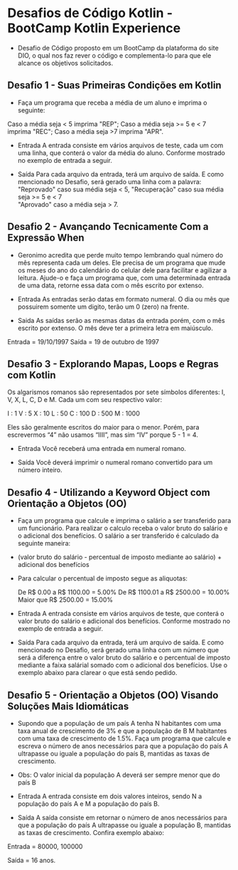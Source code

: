 # Desafios de Código Kotlin - BootCamp Kotlin Experience

- Desafio de Código proposto em um BootCamp da plataforma do site DIO, o qual nos faz rever o código e complementa-lo para que ele alcance os objetivos solicitados.

## Desafio 1 - Suas Primeiras Condições em Kotlin

- Faça um programa que receba a média de um aluno e imprima o seguinte:

Caso a média seja < 5 imprima "REP";
Caso a média seja >= 5 e < 7 imprima "REC";
Caso a média seja >7 imprima "APR".

- Entrada
A entrada consiste em vários arquivos de teste, cada um com uma linha, que conterá o valor da média do aluno. Conforme mostrado no exemplo de entrada a seguir.

- Saída
Para cada arquivo da entrada, terá um arquivo de saída. E como mencionado no Desafio, será gerado uma linha com a palavra:
 "Reprovado" caso sua média seja < 5, 
 "Recuperação" caso sua média seja >= 5 e < 7  
 "Aprovado" caso a média seja > 7. 


## Desafio 2 - Avançando Tecnicamente Com a Expressão When

- Geronimo acredita que perde muito tempo lembrando qual número do mês representa cada um deles. Ele precisa de um programa que mude os meses do ano do calendário do celular dele para facilitar e agilizar a leitura. Ajude-o e faça um programa que, com uma determinada entrada de uma data, retorne essa data com o mês escrito por extenso.

- Entrada
As entradas serão datas em formato numeral. O dia ou mês que possuirem somente um digito, terão um 0 (zero) na frente.

- Saida
As saídas serão as mesmas datas da entrada porém, com o mês escrito por extenso. O mês deve ter a primeira letra em maiúsculo.

Entrada = 19/10/1997
Saída = 19 de outubro de 1997               

## Desafio 3 - Explorando Mapas, Loops e Regras com Kotlin

Os algarismos romanos são representados por sete símbolos diferentes: I, V, X, L, C, D e M. Cada um com seu respectivo valor: 

 I : 1 
 V : 5 
 X : 10 
 L : 50 
 C : 100 
 D : 500 
 M : 1000 

Eles são geralmente escritos do maior para o menor. Porém, para escrevermos “4” não usamos “IIII”, mas sim “IV” porque 5 - 1 = 4.

- Entrada
Você receberá uma entrada em numeral romano.

- Saída
Você deverá imprimir o numeral romano convertido para um número inteiro. 

## Desafio 4 - Utilizando a Keyword Object com Orientação a Objetos (OO)

- Faça um programa que calcule e imprima o salário a ser transferido para um funcionário. Para realizar o calculo receba o valor bruto do salário e o adicional dos benefícios. O salário a ser transferido é calculado da seguinte maneira: 

- (valor bruto do salário - percentual de imposto mediante ao salário) + adicional dos benefícios

- Para calcular o percentual de imposto segue as aliquotas:

    De R$ 0.00 a R$ 1100.00 = 5.00%
    De R$ 1100.01 a R$ 2500.00 = 10.00%
    Maior que R$ 2500.00 = 15.00%

- Entrada
A entrada consiste em vários arquivos de teste, que conterá o valor bruto do salário e adicional dos benefícios. Conforme mostrado no exemplo de entrada a seguir.

- Saída
Para cada arquivo da entrada, terá um arquivo de saída. E como mencionado no Desafio, será gerado uma linha com um número que será a diferença entre o valor bruto do salário e o percentual de imposto mediante a faixa salárial somado com o adicional dos benefícios. Use o exemplo abaixo para clarear o que está sendo pedido.

## Desafio 5 - Orientação a Objetos (OO) Visando Soluções Mais Idiomáticas

- Supondo que a população de um país A tenha N habitantes com uma taxa anual de crescimento de 3% e que a população de B M habitantes com uma taxa de crescimento de 1.5%. Faça um programa que calcule e escreva o número de anos necessários para que a população do país A ultrapasse ou iguale a população do país B, mantidas as taxas de crescimento.

- Obs: O valor inicial da população A deverá ser sempre menor que do país B

- Entrada
A entrada consiste em dois valores inteiros, sendo N a população do país A e M a população do país B.

- Saída
A saída consiste em retornar o número de anos necessários para que a população do país A ultrapasse ou iguale a população B, mantidas as taxas de crescimento. Confira exemplo abaixo:

Entrada = 80000, 100000

Saída = 16 anos.